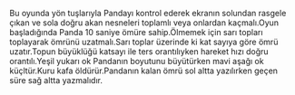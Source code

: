 Bu oyunda yön tuşlarıyla Pandayı kontrol ederek ekranın solundan rasgele çıkan ve sola doğru akan nesneleri toplamlı veya onlardan kaçmalı.Oyun başladığında Panda 10 saniye ömüre sahip.Ölmemek için sarı topları toplayarak ömrünü uzatmalı.Sarı toplar üzerinde ki kat sayıya göre ömrü uzatır.Topun büyüklüğü katsayı ile ters orantılıyken hareket hızı doğru orantılı.Yeşil yukarı ok Pandanın boyutunu büyütürken mavi aşağı ok küçltür.Kuru kafa öldürür.Pandanın kalan ömrü sol altta yazılırken geçen süre sağ altta yazmalıdır.
